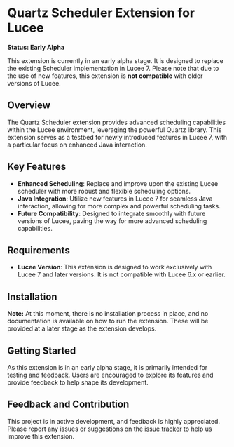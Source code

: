 # Quartz Scheduler Extension for Lucee

**Status: Early Alpha**

This extension is currently in an early alpha stage. It is designed to replace the existing Scheduler implementation in Lucee 7. Please note that due to the use of new features, this extension is **not compatible** with older versions of Lucee.

## Overview

The Quartz Scheduler extension provides advanced scheduling capabilities within the Lucee environment, leveraging the powerful Quartz library. This extension serves as a testbed for newly introduced features in Lucee 7, with a particular focus on enhanced Java interaction.

## Key Features

- **Enhanced Scheduling**: Replace and improve upon the existing Lucee scheduler with more robust and flexible scheduling options.
- **Java Integration**: Utilize new features in Lucee 7 for seamless Java interaction, allowing for more complex and powerful scheduling tasks.
- **Future Compatibility**: Designed to integrate smoothly with future versions of Lucee, paving the way for more advanced scheduling capabilities.

## Requirements

- **Lucee Version**: This extension is designed to work exclusively with Lucee 7 and later versions. It is not compatible with Lucee 6.x or earlier.

## Installation

**Note:** At this moment, there is no installation process in place, and no documentation is available on how to run the extension. These will be provided at a later stage as the extension develops.

## Getting Started

As this extension is in an early alpha stage, it is primarily intended for testing and feedback. Users are encouraged to explore its features and provide feedback to help shape its development.

## Feedback and Contribution

This project is in active development, and feedback is highly appreciated. Please report any issues or suggestions on the [issue tracker](#) to help us improve this extension.
